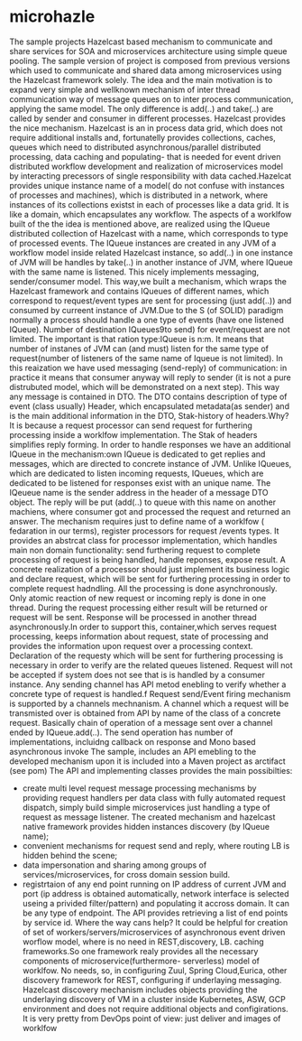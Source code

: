 # microhazle
The sample projects Hazelcast based mechanism to communicate and share services for SOA and microservices architecture using simple queue pooling.
The sample version of project is composed from previous versions which used to communicate and shared data among microservices using the Hazelcast framework solely.
 The idea and the main motivation is to expand very simple and wellknown mechanism of inter thread communication way of message queues on to inter process communication, applying the same model. The only difference is add(..) and take(..) are called by sender and consumer in different processes. Hazelcast provides the nice mechanism. 
 Hazelcast is an in process data grid, which does not require additional installs and, fortunatelly provides collections, caches, queues which need to distributed asynchronous/parallel distributed processing, data caching and populating- that is needed for event driven distributed workflow development and realization of microservices model by interacting precessors of single responsibility with data cached.Hazelcat provides unique instance name of a model( do not confuse with instances of processes and machines), which is distributed in a network, where instances of its collections existst in each of processes like a data grid. It is like a domain, which encapsulates any workflow.
 The aspects of a worklfow built of the the idea is mentioned above, are realized using the IQueue distributed collection of Hazelcast with a name, which corresponds to type of processed events. The IQueue instances are created in any JVM of a workflow model inside related Hazelcast instance, so add(..) in one instance of JVM will be handles by take(..) in another instance of JVM, where IQueue with the same name is listened. This nicely implements messaging, sender/consumer model. 
 This way,we built a mechanism, which wraps the Hazelcast framework and contains IQueues of different names, which correspond to request/event types are sent for processing (just add(..)) and consumed by curreent instance of JVM.Due to the S (of SOLID) paradigm normally a process should handle a one type of events (have one listened IQueue). Number of destination IQueues9to send) for event/request are not limited. The important is that ration type:IQueue is n:m. It means that number of instanes of JVM can (and must) listen for the same type of request(number of listeners of the same name of Iqueue is not limited).
 In this reaization we have used messaging (send-reply) of communication: in practice it means that consumer anyway will reply to sender (it is not a pure distrubuted model, which will be demonstrated on a next step). This way any message is contained in DTO. The DTO contains description of type of event (class usually) Header, which encapsulated metadata(as sender) and is the main additional information in the DTO, Stak-history of headers.Why? It is because a request processor can send request for furthering processing inside a worklfow implementation. The Stak of headers simplifies reply forming.
 In order to handle responses we have an additional IQueue in the mechanism:own IQueue is dedicated to get replies and messages, which  are directed to concrete instance of JVM. Unlike IQueues, which are dedicated to listen incoming requests, IQueues, which are dedicated to be listened for responses exist with an unique name. The IQeueue name is the sender address in the header of a message DTO object. The reply will be put (add(..) to queue with this name on another machiens, where consumer got and processed the request and returned an answer.
 The mechanism requires just to define name of a worklfow ( fedaration in our terms), register processors for request /events types. It provides an abstrcat class for processor implementation, which handles main non domain functionality: send furthering request to complete processing of request is being handled, handle reponses, expose result. A concrete realization of a processor should just implement its business logic and declare request, which will be sent for furthering processing in order to complete request hadndling.
 All the processing is done asynchronously. Only atomic reaction of new request or incoming reply is done in one thread. During the request processing either result will be  returned or request will be sent. Response will be processed in another thread asynchronously.In order to support this, container,which serves request processing, keeps information about request, state of processing and provides the information upon request over a processing context.
 Declaration of the requesty which will be sent for furthering processing is necessary in order to verify are the related queues listened. Request will not be accepted if system does not see that is is handled by a consumer instance. Any sending channel has API metod enebling to verify whether a concrete type of request is handled.f
 Request send/Event firing mechanism is supported by a channels mechnanism. A channel which a request will be transmisted over is obtained from API by name of the class of a concrete request. Basically chain of operation of a message sent over a channel ended by IQueue.add(..). The send operation has number of implementations, incluidng callback on response  and Mono based asynchronous invoke
The sample, includes an API emebling to the developed mechanism upon it is included into a Maven project as arctifact (see pom)
The API and implementing classes provides the main possibilties:
- create multi level request message processing mechanisms by providing request handlers per data class with fully automated request dispatch, simply build simple microservices just handling a type of request as message listener. The created mechanism and hazelcast native framework provides hidden instances discovery (by IQueue name); 
- convenient mechanisms for request send and reply, where routing LB is hidden behind the scene;
- data impersonation and sharing among groups of services/microservices, for cross domain session build.
- registrtaion of any end point running on IP address of current JVM and port (ip address is obtained automatically, network interface is selected useing a privided filter/pattern) and populating it accross domain. It can be any type of endpoint. The API provides retrieving a list of end points by service id.
Where the way cans help?
It could be helpful for creation of set of workers/servers/microservices of asynchronous event driven worflow model, where is no need in REST,discovery, LB. caching frameworks.So one framework realy provides all the necessary components of microservice(furthermore- serverless) model of worklfow. No needs, so,  in configuring Zuul, Spring Cloud,Eurica, other discovery framework for REST, configuring if underlaying messaging. Hazelcast discovery mechanism includes objects providing the underlaying discovery of VM in a cluster inside Kubernetes, ASW, GCP environment and does not require additional objects and configirations. It is very pretty from  DevOps point of view: just deliver and  images of worklfow
